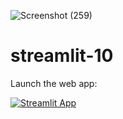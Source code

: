 ![Screenshot (259)](https://user-images.githubusercontent.com/70314729/113597514-7094fc80-9659-11eb-83f6-23577a4f49f4.png)
# streamlit-10

Launch the web app:

[![Streamlit App](https://static.streamlit.io/badges/streamlit_badge_black_white.svg)](https://share.streamlit.io/dataprofessor/streamlit-10/main/sp500-app.py)
